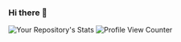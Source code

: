 ### Hi there 👋
![Your Repository's Stats](https://github-readme-stats.vercel.app/api/top-langs/?username=Nejilee&theme=blue-green)
![Profile View Counter](https://komarev.com/ghpvc/?username=Nejilee)

